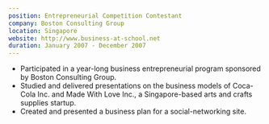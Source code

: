 ```yaml
---
position: Entrepreneurial Competition Contestant
company: Boston Consulting Group
location: Singapore
website: http://www.business-at-school.net
duration: January 2007 - December 2007
---
```


- Participated in a year-long business entrepreneurial program sponsored by Boston Consulting Group.
- Studied and delivered presentations on the business models of Coca-Cola Inc. and Made With Love Inc., a Singapore-based arts and crafts supplies startup.
- Created and presented a business plan for a social-networking site.